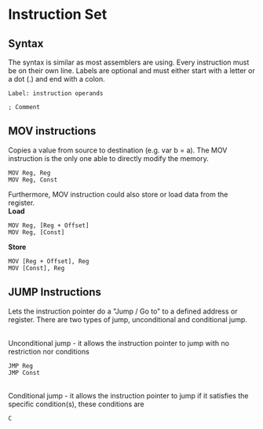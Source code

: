 # Instruction Set
## Syntax
The syntax is similar as most assemblers are using. Every instruction must be on their own line. Labels are optional and must either start with a letter or a dot (.) and end with a colon.
```
Label: instruction operands   

; Comment
```

## MOV instructions
Copies a value from source to destination (e.g. var b = a). The MOV instruction is the only one able to directly modify the memory.
```
MOV Reg, Reg
MOV Reg, Const
```
Furthermore, MOV instruction could also store or load data from the register.
<br /> **Load** <br />
```
MOV Reg, [Reg + Offset]
MOV Reg, [Const]
```
**Store**
```
MOV [Reg + Offset], Reg
MOV [Const], Reg
```

## JUMP Instructions
Lets the instruction pointer do a "Jump / Go to" to a defined address or register. There are two types of jump, unconditional and conditional jump.

<br /> Unconditional jump - it allows the instruction pointer to jump with no restriction nor conditions <br />
```
JMP Reg
JMP Const
```
<br /> Conditional jump - it allows the instruction pointer to jump if it satisfies the specific condition(s), these conditions are  <br />
```
C
```